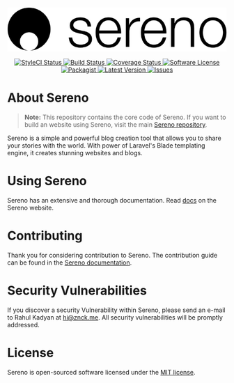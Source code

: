 ![](sereno.png)

<p align="center">
  <a href="https://styleci.io/repos/74711201">
    <img src="https://styleci.io/repos/74711201/shield" alt="StyleCI Status" />
  </a>
  <a href="https://circleci.com/gh/serenohq/sereno-core">
    <img src="https://circleci.com/gh/serenohq/sereno-core.svg?style=svg" alt="Build Status" />
  </a>
  <a href="https://coveralls.io/github/serenohq/sereno-core?branch=master">
    <img src="https://coveralls.io/repos/github/serenohq/sereno-core/badge.svg?branch=master&style=flat-square" alt="Coverage Status" />
  </a>
  <a href="LICENSE">
    <img src="https://img.shields.io/badge/license-MIT-brightgreen.svg?style=flat-square" alt="Software License" />
  </a>
  <a href="https://packagist.org/packages/znck/sereno-core">
    <img src="https://img.shields.io/packagist/v/znck/sereno-core.svg?style=flat-square" alt="Packagist" />
  </a>
  <a href="https://github.com/serenohq/sereno-core/releases">
    <img src="https://img.shields.io/github/release/serenohq/sereno-core.svg?style=flat-square" alt="Latest Version" />
  </a>

  <a href="https://github.com/serenohq/sereno-core/issues">
    <img src="https://img.shields.io/github/issues/serenohq/sereno-core.svg?style=flat-square" alt="Issues" />
  </a>
</p>


# About Sereno

> **Note:** This repository contains the core code of Sereno.
> If you want to build an website using Sereno, visit the main
> [Sereno repository](https://github.com/serenohq/sereno).

Sereno is a simple and powerful blog creation tool that allows
you to share your stories with the world. With power of Laravel's
Blade templating engine, it creates stunning websites and blogs.

# Using Sereno

Sereno has an extensive and thorough documentation. Read [docs](http://sereno.in/docs)
on the Sereno website.

# Contributing

Thank you for considering contribution to Sereno. The contribution guide can be
found in the [Sereno documentation](http://sereno.in/docs/contributing).

# Security Vulnerabilities

If you discover a security Vulnerability within Sereno, please send an e-mail to
Rahul Kadyan at hi@znck.me. All security vulnerabilities will be promptly addressed.

# License

Sereno is open-sourced software licensed under the [MIT license](LICENSE.md).

